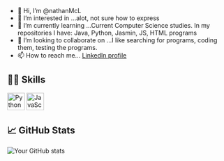 - 👋 Hi, I’m @nathanMcL
- 👀 I’m interested in ...alot, not sure how to express
- 🌱 I’m currently learning ...Current Computer Science studies. In my repositories I have: Java, Python, Jasmin, JS, HTML programs
- 💞️ I’m looking to collaborate on ...I like searching for programs, coding them, testing the programs. 
- 📫 How to reach me... [LinkedIn profile](https://www.linkedin.com/in/www.linkedin.com/in/nathan-mclaughlin-942b28126/)
## 👩‍💻 Skills

<p align="left">
  <img src="python_icon.png" alt="Python" width="40" height="40"/>
  <img src="javascript_icon.png" alt="JavaScript" width="40" height="40"/>
</p>

## 📈 GitHub Stats

![Your GitHub stats](https://github-readme-stats.vercel.app/api?username=yourusername&show_icons=true)
<!---
nathanMcL/nathanMcL is a ✨ special ✨ repository because its `README.md` (this file) appears on your GitHub profile.
You can click the Preview link to take a look at your changes.
--->

